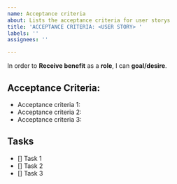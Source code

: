 ```yaml
---
name: Acceptance criteria
about: Lists the acceptance criteria for user storys
title: 'ACCEPTANCE CRITERIA: <USER STORY> '
labels: ''
assignees: ''

---
```


In order to **Receive benefit** as a **role**, I can **goal/desire**.

## Acceptance Criteria:

- Acceptance criteria 1:
- Acceptance criteria 2:
- Acceptance criteria 3:

## Tasks

- [] Task 1
- [] Task 2
- [] Task 3
